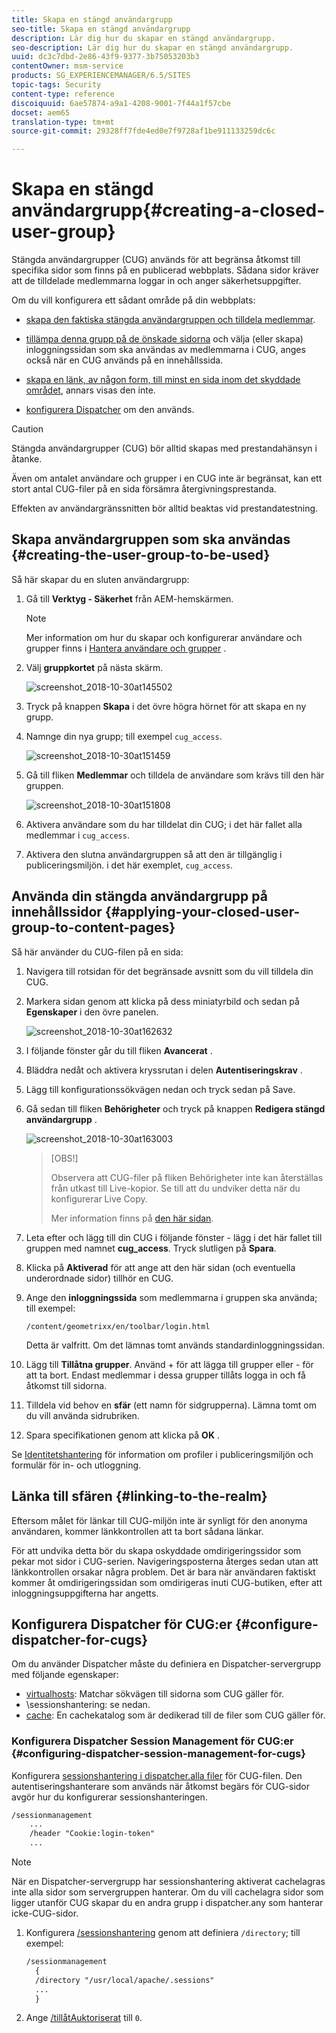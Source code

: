 ```yaml
---
title: Skapa en stängd användargrupp
seo-title: Skapa en stängd användargrupp
description: Lär dig hur du skapar en stängd användargrupp.
seo-description: Lär dig hur du skapar en stängd användargrupp.
uuid: dc3c7dbd-2e86-43f9-9377-3b75053203b3
contentOwner: msm-service
products: SG_EXPERIENCEMANAGER/6.5/SITES
topic-tags: Security
content-type: reference
discoiquuid: 6ae57874-a9a1-4208-9001-7f44a1f57cbe
docset: aem65
translation-type: tm+mt
source-git-commit: 29328ff7fde4ed0e7f9728af1be911133259dc6c

---
```



# Skapa en stängd användargrupp{#creating-a-closed-user-group}

Stängda användargrupper (CUG) används för att begränsa åtkomst till specifika sidor som finns på en publicerad webbplats. Sådana sidor kräver att de tilldelade medlemmarna loggar in och anger säkerhetsuppgifter.

Om du vill konfigurera ett sådant område på din webbplats:

* [skapa den faktiska stängda användargruppen och tilldela medlemmar](#creating-the-user-group-to-be-used).

* [tillämpa denna grupp på de önskade sidorna](#applying-your-closed-user-group-to-content-pages) och välja (eller skapa) inloggningssidan som ska användas av medlemmarna i CUG, anges också när en CUG används på en innehållssida.

* [skapa en länk, av någon form, till minst en sida inom det skyddade området](#linking-to-the-realm), annars visas den inte.
* [konfigurera Dispatcher](#configure-dispatcher-for-cugs) om den används.

>[!CAUTION]
>
>Stängda användargrupper (CUG) bör alltid skapas med prestandahänsyn i åtanke.
>
>Även om antalet användare och grupper i en CUG inte är begränsat, kan ett stort antal CUG-filer på en sida försämra återgivningsprestanda.
>
>Effekten av användargränssnitten bör alltid beaktas vid prestandatestning.

## Skapa användargruppen som ska användas {#creating-the-user-group-to-be-used}

Så här skapar du en sluten användargrupp:

1. Gå till **Verktyg - Säkerhet** från AEM-hemskärmen.

   >[!NOTE]
   >
   >Mer information om hur du skapar och konfigurerar användare och grupper finns i [Hantera användare och grupper](/help/sites-administering/security.md#managing-users-and-groups) .

1. Välj **gruppkortet** på nästa skärm.

   ![screenshot_2018-10-30at145502](assets/screenshot_2018-10-30at145502.png)

1. Tryck på knappen **Skapa** i det övre högra hörnet för att skapa en ny grupp.
1. Namnge din nya grupp; till exempel `cug_access`.

   ![screenshot_2018-10-30at151459](assets/screenshot_2018-10-30at151459.png)

1. Gå till fliken **Medlemmar** och tilldela de användare som krävs till den här gruppen.

   ![screenshot_2018-10-30at151808](assets/screenshot_2018-10-30at151808.png)

1. Aktivera användare som du har tilldelat din CUG; i det här fallet alla medlemmar i `cug_access`.
1. Aktivera den slutna användargruppen så att den är tillgänglig i publiceringsmiljön. i det här exemplet, `cug_access`.

## Använda din stängda användargrupp på innehållssidor {#applying-your-closed-user-group-to-content-pages}

Så här använder du CUG-filen på en sida:

1. Navigera till rotsidan för det begränsade avsnitt som du vill tilldela din CUG.
1. Markera sidan genom att klicka på dess miniatyrbild och sedan på **Egenskaper** i den övre panelen.

   ![screenshot_2018-10-30at162632](assets/screenshot_2018-10-30at162632.png)

1. I följande fönster går du till fliken **Avancerat** .
1. Bläddra nedåt och aktivera kryssrutan i delen **Autentiseringskrav** .

1. Lägg till konfigurationssökvägen nedan och tryck sedan på Save.
1. Gå sedan till fliken **Behörigheter** och tryck på knappen **Redigera stängd användargrupp** .

   ![screenshot_2018-10-30at163003](assets/screenshot_2018-10-30at163003.png)

   >[OBS!]
   >
   > Observera att CUG-filer på fliken Behörigheter inte kan återställas från utkast till Live-kopior. Se till att du undviker detta när du konfigurerar Live Copy.
   >
   > Mer information finns på [den här sidan](closed-user-groups.md#aem-livecopy).

1. Leta efter och lägg till din CUG i följande fönster - lägg i det här fallet till gruppen med namnet **cug_access**. Tryck slutligen på **Spara**.
1. Klicka på **Aktiverad** för att ange att den här sidan (och eventuella underordnade sidor) tillhör en CUG.
1. Ange den **inloggningssida** som medlemmarna i gruppen ska använda; till exempel:

   `/content/geometrixx/en/toolbar/login.html`

   Detta är valfritt. Om det lämnas tomt används standardinloggningssidan.

1. Lägg till **Tillåtna grupper**. Använd + för att lägga till grupper eller - för att ta bort. Endast medlemmar i dessa grupper tillåts logga in och få åtkomst till sidorna.
1. Tilldela vid behov en **sfär** (ett namn för sidgrupperna). Lämna tomt om du vill använda sidrubriken.
1. Spara specifikationen genom att klicka på **OK** .

Se [Identitetshantering](/help/sites-administering/identity-management.md) för information om profiler i publiceringsmiljön och formulär för in- och utloggning.

## Länka till sfären {#linking-to-the-realm}

Eftersom målet för länkar till CUG-miljön inte är synligt för den anonyma användaren, kommer länkkontrollen att ta bort sådana länkar.

För att undvika detta bör du skapa oskyddade omdirigeringssidor som pekar mot sidor i CUG-serien. Navigeringsposterna återges sedan utan att länkkontrollen orsakar några problem. Det är bara när användaren faktiskt kommer åt omdirigeringssidan som omdirigeras inuti CUG-butiken, efter att inloggningsuppgifterna har angetts.

## Konfigurera Dispatcher för CUG:er {#configure-dispatcher-for-cugs}

Om du använder Dispatcher måste du definiera en Dispatcher-servergrupp med följande egenskaper:

* [virtualhosts](https://helpx.adobe.com/experience-manager/dispatcher/using/dispatcher-configuration.html#identifying-virtual-hosts-virtualhosts): Matchar sökvägen till sidorna som CUG gäller för.
* \sessionshantering: se nedan.
* [cache](https://helpx.adobe.com/experience-manager/dispatcher/using/dispatcher-configuration.html#configuring-the-dispatcher-cache-cache): En cachekatalog som är dedikerad till de filer som CUG gäller för.

### Konfigurera Dispatcher Session Management för CUG:er {#configuring-dispatcher-session-management-for-cugs}

Konfigurera [sessionshantering i dispatcher.alla filer](https://helpx.adobe.com/experience-manager/dispatcher/using/dispatcher-configuration.html#enabling-secure-sessions-sessionmanagement) för CUG-filen. Den autentiseringshanterare som används när åtkomst begärs för CUG-sidor avgör hur du konfigurerar sessionshanteringen.

```xml
/sessionmanagement
    ...
    /header "Cookie:login-token"
    ...
```

>[!NOTE]
>
>När en Dispatcher-servergrupp har sessionshantering aktiverat cachelagras inte alla sidor som servergruppen hanterar. Om du vill cachelagra sidor som ligger utanför CUG skapar du en andra grupp i dispatcher.any
>som hanterar icke-CUG-sidor.

1. Konfigurera [/sessionshantering](https://helpx.adobe.com/experience-manager/dispatcher/using/dispatcher-configuration.html#enabling-secure-sessions-sessionmanagement) genom att definiera `/directory`; till exempel:

   ```xml
   /sessionmanagement
     {
     /directory "/usr/local/apache/.sessions"
     ...
     }
   ```

1. Ange [/tillåtAuktoriserat](https://helpx.adobe.com/experience-manager/dispatcher/using/dispatcher-configuration.html#caching-when-authentication-is-used) till `0`.

